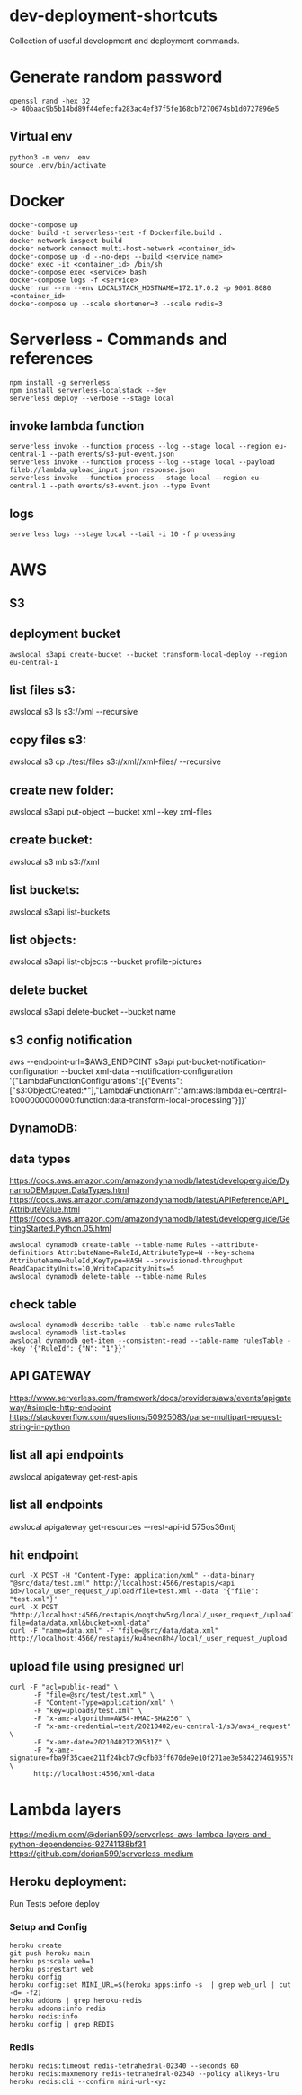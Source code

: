 # dev-deployment-shortcuts

Collection of useful development and deployment commands.

# Generate random password 
```
openssl rand -hex 32
-> 40baac9b5b14bd89f44efecfa283ac4ef37f5fe168cb7270674sb1d0727896e5
```

## Virtual env
```
python3 -m venv .env
source .env/bin/activate
```
# Docker
```
docker-compose up
docker build -t serverless-test -f Dockerfile.build . 
docker network inspect build 
docker network connect multi-host-network <container_id>
docker-compose up -d --no-deps --build <service_name>
docker exec -it <container_id> /bin/sh
docker-compose exec <service> bash
docker-compose logs -f <service>
docker run --rm --env LOCALSTACK_HOSTNAME=172.17.0.2 -p 9001:8080 <container_id>
docker-compose up --scale shortener=3 --scale redis=3
```
# Serverless - Commands and references
```
npm install -g serverless
npm install serverless-localstack --dev
serverless deploy --verbose --stage local
```
## invoke lambda function
```
serverless invoke --function process --log --stage local --region eu-central-1 --path events/s3-put-event.json
serverless invoke --function process --log --stage local --payload fileb://lambda_upload_input.json response.json
serverless invoke --function process --stage local --region eu-central-1 --path events/s3-event.json --type Event 
```
## logs
```
serverless logs --stage local --tail -i 10 -f processing
```
# AWS
## S3
## deployment bucket
```
awslocal s3api create-bucket --bucket transform-local-deploy --region eu-central-1
```
## list files s3:  
awslocal s3 ls s3://xml --recursive
## copy files s3:  
awslocal s3 cp ./test/files s3://xml//xml-files/ --recursive
## create new folder: 
awslocal s3api put-object --bucket xml --key xml-files
## create bucket:  
awslocal s3 mb s3://xml
## list buckets: 
awslocal s3api list-buckets
## list objects:
awslocal s3api list-objects --bucket profile-pictures
## delete bucket
awslocal s3api delete-bucket --bucket name
## s3 config notification
aws --endpoint-url=$AWS_ENDPOINT s3api put-bucket-notification-configuration --bucket xml-data --notification-configuration '{"LambdaFunctionConfigurations":[{"Events":["s3:ObjectCreated:*"],"LambdaFunctionArn":"arn:aws:lambda:eu-central-1:000000000000:function:data-transform-local-processing"}]}'

## DynamoDB:
## data types
https://docs.aws.amazon.com/amazondynamodb/latest/developerguide/DynamoDBMapper.DataTypes.html
https://docs.aws.amazon.com/amazondynamodb/latest/APIReference/API_AttributeValue.html
https://docs.aws.amazon.com/amazondynamodb/latest/developerguide/GettingStarted.Python.05.html
```
awslocal dynamodb create-table --table-name Rules --attribute-definitions AttributeName=RuleId,AttributeType=N --key-schema AttributeName=RuleId,KeyType=HASH --provisioned-throughput ReadCapacityUnits=10,WriteCapacityUnits=5
awslocal dynamodb delete-table --table-name Rules
```
## check table
```
awslocal dynamodb describe-table --table-name rulesTable
awslocal dynamodb list-tables
awslocal dynamodb get-item --consistent-read --table-name rulesTable --key '{"RuleId": {"N": "1"}}'
```
## API GATEWAY
https://www.serverless.com/framework/docs/providers/aws/events/apigateway/#simple-http-endpoint
https://stackoverflow.com/questions/50925083/parse-multipart-request-string-in-python
## list all api endpoints
awslocal apigateway get-rest-apis
## list all endpoints
awslocal apigateway get-resources --rest-api-id 575os36mtj
## hit endpoint
```
curl -X POST -H "Content-Type: application/xml" --data-binary "@src/data/test.xml" http://localhost:4566/restapis/<api id>/local/_user_request_/upload?file=test.xml --data '{"file": "test.xml"}'
curl -X POST "http://localhost:4566/restapis/ooqtshw5rg/local/_user_request_/upload?file=data/data.xml&bucket=xml-data"
curl -F "name=data.xml" -F "file=@src/data/data.xml" http://localhost:4566/restapis/ku4nexn8h4/local/_user_request_/upload
```
## upload file using presigned url
```
curl -F "acl=public-read" \
      -F "file=@src/test/test.xml" \
      -F "Content-Type=application/xml" \
      -F "key=uploads/test.xml" \
      -F "x-amz-algorithm=AWS4-HMAC-SHA256" \
      -F "x-amz-credential=test/20210402/eu-central-1/s3/aws4_request" \
      -F "x-amz-date=20210402T220531Z" \
      -F "x-amz-signature=fba9f35caee211f24bcb7c9cfb03ff670de9e10f271ae3e58422746195578e6c" \
      http://localhost:4566/xml-data
```
# Lambda layers
https://medium.com/@dorian599/serverless-aws-lambda-layers-and-python-dependencies-92741138bf31
https://github.com/dorian599/serverless-medium

## Heroku deployment:
Run Tests before deploy

### Setup and Config
```
heroku create
git push heroku main
heroku ps:scale web=1
heroku ps:restart web
heroku config
heroku config:set MINI_URL=$(heroku apps:info -s  | grep web_url | cut -d= -f2)
heroku addons | grep heroku-redis
heroku addons:info redis
heroku redis:info
heroku config | grep REDIS
```
### Redis
```
heroku redis:timeout redis-tetrahedral-02340 --seconds 60
heroku redis:maxmemory redis-tetrahedral-02340 --policy allkeys-lru
heroku redis:cli --confirm mini-url-xyz
```
